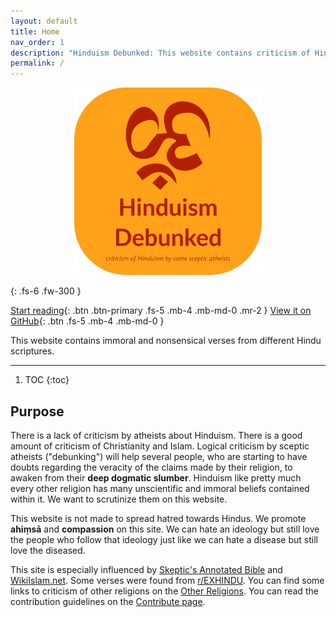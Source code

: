 ```yaml
---
layout: default
title: Home
nav_order: 1
description: "Hinduism Debunked: This website contains criticism of Hinduism by some sceptic atheists."
permalink: /
---
```

<div align="center">
  <img src="/assets/images/logo_rounded.png" alt="Hinduism Debunked" width="300"/>
</div>

{: .fs-6 .fw-300 }

[Start reading](/immorality/caste-system){: .btn .btn-primary .fs-5 .mb-4 .mb-md-0 .mr-2 } <a href="https://github.com/SageofthePHY6Paths/hinduismdebunked.com" target="_blank">View it on GitHub</a>{: .btn .fs-5 .mb-4 .mb-md-0 }

This website contains immoral and nonsensical verses from different Hindu scriptures.

---
1. TOC
{:toc}

## Purpose

There is a lack of criticism by atheists about Hinduism. There is a good amount of criticism of Christianity and Islam. Logical criticism by sceptic atheists ("debunking") will help several people, who are starting to have doubts regarding the veracity of the claims made by their religion, to awaken from their **deep dogmatic slumber**. Hinduism like pretty much every other religion has many unscientific and immoral beliefs contained within it. We want to scrutinize them on this website.

This website is not made to spread hatred towards Hindus. We promote **ahiṃsā** and **compassion** on this site. We can hate an ideology but still love the people who follow that ideology just like we can hate a disease but still love the diseased.

This site is especially influenced by <a href="https://skepticsannotatedbible.com" target="_blank">Skeptic's Annotated Bible</a> and <a href="https://wikiislam.net/wiki/Main_Page" target="_blank">WikiIslam.net</a>. Some verses were found from <a href="https://www.reddit.com/r/EXHINDU" target="_blank">r/EXHINDU</a>. You can find some links to criticism of other religions on the [Other Religions](/other-religions/). You can read the contribution guidelines on the [Contribute page](/contribute/).
